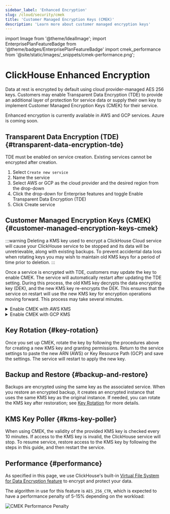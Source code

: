 ```yaml
---
sidebar_label: 'Enhanced Encryption'
slug: /cloud/security/cmek
title: 'Customer Managed Encryption Keys (CMEK)'
description: 'Learn more about customer managed encryption keys'
---
```


import Image from '@theme/IdealImage';
import EnterprisePlanFeatureBadge from '@theme/badges/EnterprisePlanFeatureBadge'
import cmek_performance from '@site/static/images/_snippets/cmek-performance.png';

# ClickHouse Enhanced Encryption

<EnterprisePlanFeatureBadge feature="Enhanced Encryption" support="true"/>

Data at rest is encrypted by default using cloud provider-managed AES 256 keys. Customers may enable Transparent Data Encryption (TDE) to provide an additional layer of protection for service data or supply their own key to implement Customer Managed Encryption Keys (CMEK) for their service.

Enhanced encryption is currently available in AWS and GCP services. Azure is coming soon.

## Transparent Data Encryption (TDE) {#transparent-data-encryption-tde}

TDE must be enabled on service creation. Existing services cannot be encrypted after creation.

1. Select `Create new service`
2. Name the service
3. Select AWS or GCP as the cloud provider and the desired region from the drop-down
4. Click the drop-down for Enterprise features and toggle Enable Transparent Data Encryption (TDE)
5. Click Create service

## Customer Managed Encryption Keys (CMEK) {#customer-managed-encryption-keys-cmek}

:::warning
Deleting a KMS key used to encrypt a ClickHouse Cloud service will cause your ClickHouse service to be stopped and its data will be unretrievable, along with existing backups. To prevent accidental data loss when rotating keys you may wish to maintain old KMS keys for a period of time prior to deletion. 
:::

Once a service is encrypted with TDE, customers may update the key to enable CMEK. The service will automatically restart after updating the TDE setting. During this process, the old KMS key decrypts the data encrypting key (DEK), and the new KMS key re-encrypts the DEK. This ensures that the service on restart will use the new KMS key for encryption operations moving forward. This process may take several minutes.

<details>
    <summary>Enable CMEK with AWS KMS</summary>
    
1. In ClickHouse Cloud, select the encrypted service
2. Click on the Settings on the left
3. At the bottom of the screen, expand the Network security information
4. Copy the Encryption role ID (AWS) or Encryption Service Account (GCP) - you will need this in a future step
5. [Create a KMS key for AWS](https://docs.aws.amazon.com/kms/latest/developerguide/create-keys.html)
6. Click the key
7. Update the AWS key policy as follows:
    
    ```json
    {
        "Sid": "Allow ClickHouse Access",
        "Effect": "Allow",
        "Principal": {
            "AWS": "{ Encryption role ID }"
        },
        "Action": [
            "kms:Encrypt",
            "kms:Decrypt",
            "kms:ReEncrypt",
            "kms:DescribeKey"
        ],
        "Resource": "*"
    }
    ```
    
10. Save the Key policy
11. Copy the Key ARN
12. Return to ClickHouse Cloud and paste the Key ARN in the Transparent Data Encryption section of the Service Settings
13. Save the change
    
</details>

<details>
    <summary>Enable CMEK with GCP KMS</summary>

1. In ClickHouse Cloud, select the encrypted service
2. Click on the Settings on the left
3. At the bottom of the screen, expand the Network security information
4. Copy the Encryption Service Account (GCP) - you will need this in a future step
5. [Create a KMS key for GCP](https://cloud.google.com/kms/docs/create-key)
6. Click the key
7. Grant the following permissions to the GCP Encryption Service Account copied in step 4 above.
   - Cloud KMS CryptoKey Encrypter/Decrypter
   - Cloud KMS Viewer
10. Save the Key permission
11. Copy the Key Resource Path
12. Return to ClickHouse Cloud and paste the Key Resource Path in the Transparent Data Encryption section of the Service Settings
13. Save the change
    
</details>

## Key Rotation {#key-rotation}

Once you set up CMEK, rotate the key by following the procedures above for creating a new KMS key and granting permissions. Return to the service settings to paste the new ARN (AWS) or Key Resource Path (GCP) and save the settings. The service will restart to apply the new key.

## Backup and Restore {#backup-and-restore}

Backups are encrypted using the same key as the associated service. When you restore an encrypted backup, it creates an encrypted instance that uses the same KMS key as the original instance. If needed, you can rotate the KMS key after restoration; see [Key Rotation](#key-rotation) for more details.

## KMS Key Poller {#kms-key-poller}

When using CMEK, the validity of the provided KMS key is checked every 10 minutes. If access to the KMS key is invalid, the ClickHouse service will stop. To resume service, restore access to the KMS key by following the steps in this guide, and then restart the service.

## Performance {#performance}

As specified in this page, we use ClickHouse's built-in [Virtual File System for Data Encryption feature](/operations/storing-data#encrypted-virtual-file-system) to encrypt and protect your data.

The algorithm in use for this feature is `AES_256_CTR`, which is expected to have a performance penalty of 5-15% depending on the workload:

<Image img={cmek_performance} size="lg" alt="CMEK Performance Penalty" />
